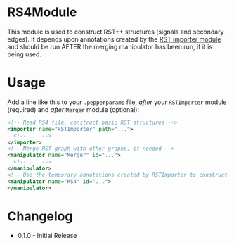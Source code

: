 # RS4Module 

This module is used to construct RST++ structures (signals and secondary edges).
It depends upon annotations created by the [RST importer module](https://github.com/korpling/pepperModules-RSTModules)
and should be run AFTER the merging manipulator has been run, if it is being used.

# Usage
Add a line like this to your `.pepperparams` file, *after* your `RSTImporter` module (required) and *after* `Merger` module (optional):


```xml
<!-- Read RS4 file, construct basic RST structures -->
<importer name="RSTImporter" path="...">
  <!-- ... -->
</importer>
<!-- Merge RST graph with other graphs, if needed -->
<manipulator name="Merger" id="...">
  <!-- ... -->
</manipulator>
<!-- Use the temporary annotations created by RSTImporter to construct RS4 structures -->
<manipulator name="RS4" id="...">
</manipulator>
```


# Changelog
* 0.1.0 - Initial Release
